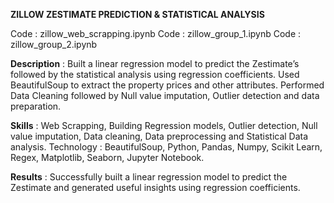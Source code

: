 **ZILLOW ZESTIMATE PREDICTION & STATISTICAL ANALYSIS**

Code : zillow_web_scrapping.ipynb
Code : zillow_group_1.ipynb
Code : zillow_group_2.ipynb

**Description** : Built a linear regression model to predict the Zestimate’s followed by the statistical analysis using regression coefficients. Used BeautifulSoup to extract the property prices and other attributes. Performed Data Cleaning followed by Null value imputation, Outlier detection and data preparation.

**Skills** : Web Scrapping, Building Regression models, Outlier detection, Null value imputation, Data cleaning, Data preprocessing and Statistical Data analysis.
Technology : BeautifulSoup, Python, Pandas, Numpy, Scikit Learn, Regex, Matplotlib, Seaborn, Jupyter Notebook.

**Results** : Successfully built a linear regression model to predict the Zestimate and generated useful insights using regression coefficients.
